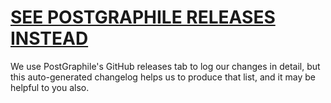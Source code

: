 # [SEE POSTGRAPHILE RELEASES INSTEAD](https://github.com/graphile/postgraphile/releases)

We use PostGraphile's GitHub releases tab to log our changes in detail, but this
auto-generated changelog helps us to produce that list, and it may be helpful to
you also.
